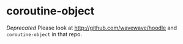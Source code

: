 coroutine-object
================

*Deprecated* 
Please look at http://github.com/wavewave/hoodle and `coroutine-object` in that repo.

